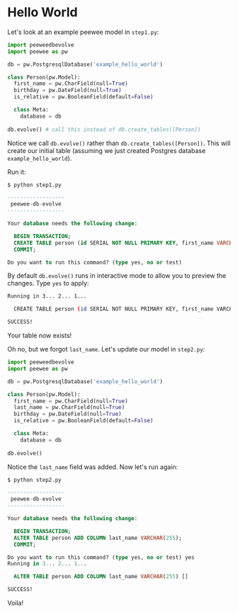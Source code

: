 Hello World
===========

Let's look at an example peewee model in `step1.py`:

```python
import peeweedbevolve
import peewee as pw

db = pw.PostgresqlDatabase('example_hello_world')

class Person(pw.Model):
  first_name = pw.CharField(null=True)
  birthday = pw.DateField(null=True)
  is_relative = pw.BooleanField(default=False)

  class Meta:
    database = db
    
db.evolve() # call this instead of db.create_tables([Person])

```

Notice we call `db.evolve()` rather than `db.create_tables([Person])`.  This will create our initial table (assuming we just created Postgres database `example_hello_world`).

Run it:

```sql
$ python step1.py 

------------------
 peewee-db-evolve
------------------

Your database needs the following change:

  BEGIN TRANSACTION;
  CREATE TABLE person (id SERIAL NOT NULL PRIMARY KEY, first_name VARCHAR(255), birthday DATE, is_relative BOOLEAN NOT NULL);
  COMMIT;

Do you want to run this command? (type yes, no or test) 
```

By default `db.evolve()` runs in interactive mode to allow you to preview the changes.  Type `yes` to apply:

```bash
Running in 3... 2... 1...

  CREATE TABLE person (id SERIAL NOT NULL PRIMARY KEY, first_name VARCHAR(255), birthday DATE, is_relative BOOLEAN NOT NULL) []

SUCCESS!
```

Your table now exists!

Oh no, but we forgot `last_name`.  Let's update our model in `step2.py`:

```python
import peeweedbevolve
import peewee as pw

db = pw.PostgresqlDatabase('example_hello_world')

class Person(pw.Model):
  first_name = pw.CharField(null=True)
  last_name = pw.CharField(null=True)
  birthday = pw.DateField(null=True)
  is_relative = pw.BooleanField(default=False)

  class Meta:
    database = db
    
db.evolve()
```

Notice the `last_name` field was added.  Now let's run again:

```sql
$ python step2.py 

------------------
 peewee-db-evolve
------------------

Your database needs the following change:

  BEGIN TRANSACTION;
  ALTER TABLE person ADD COLUMN last_name VARCHAR(255);
  COMMIT;

Do you want to run this command? (type yes, no or test) yes
Running in 3... 2... 1...

  ALTER TABLE person ADD COLUMN last_name VARCHAR(255) []

SUCCESS!
```

Voila!
